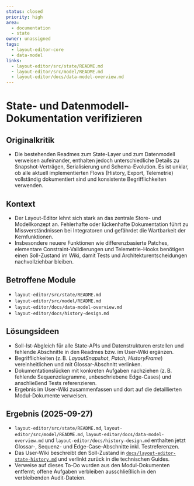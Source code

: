 ```yaml
---
status: closed
priority: high
area:
  - documentation
  - state
owner: unassigned
tags:
  - layout-editor-core
  - data-model
links:
  - layout-editor/src/state/README.md
  - layout-editor/src/model/README.md
  - layout-editor/docs/data-model-overview.md
---
```


# State- und Datenmodell-Dokumentation verifizieren

## Originalkritik
- Die bestehenden Readmes zum State-Layer und zum Datenmodell verweisen aufeinander, enthalten jedoch unterschiedliche Details zu Snapshot-Verträgen, Serialisierung und Schema-Evolution. Es ist unklar, ob alle aktuell implementierten Flows (History, Export, Telemetrie) vollständig dokumentiert sind und konsistente Begrifflichkeiten verwenden.

## Kontext
- Der Layout-Editor lehnt sich stark an das zentrale Store- und Modellkonzept an. Fehlerhafte oder lückenhafte Dokumentation führt zu Missverständnissen bei Integratoren und gefährdet die Wartbarkeit der Kernfunktionen.
- Insbesondere neuere Funktionen wie differenzbasierte Patches, elementare Constraint-Validierungen und Telemetrie-Hooks benötigen einen Soll-Zustand im Wiki, damit Tests und Architekturentscheidungen nachvollziehbar bleiben.

## Betroffene Module
- `layout-editor/src/state/README.md`
- `layout-editor/src/model/README.md`
- `layout-editor/docs/data-model-overview.md`
- `layout-editor/docs/history-design.md`

## Lösungsideen
- Soll-Ist-Abgleich für alle State-APIs und Datenstrukturen erstellen und fehlende Abschnitte in den Readmes bzw. im User-Wiki ergänzen.
- Begrifflichkeiten (z. B. *LayoutSnapshot*, *Patch*, *HistoryFrame*) vereinheitlichen und mit Glossar-Abschnitt verlinken.
- Dokumentationslücken mit konkreten Aufgaben nachziehen (z. B. fehlende Sequenzdiagramme, unbeschriebene Edge-Cases) und anschließend Tests referenzieren.
- Ergebnis im User-Wiki zusammenfassen und dort auf die detaillierten Modul-Dokumente verweisen.

## Ergebnis (2025-09-27)

- `layout-editor/src/state/README.md`, `layout-editor/src/model/README.md`, `layout-editor/docs/data-model-overview.md` und `layout-editor/docs/history-design.md` enthalten jetzt Glossar-, Sequenz- und Edge-Case-Abschnitte inkl. Testreferenzen.
- Das User-Wiki beschreibt den Soll-Zustand in [`docs/layout-editor-state-history.md`](../docs/layout-editor-state-history.md) und verlinkt zurück in die technischen Guides.
- Verweise auf dieses To-Do wurden aus den Modul-Dokumenten entfernt; offene Aufgaben verbleiben ausschließlich in den verbleibenden Audit-Dateien.
